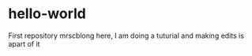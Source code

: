# hello-world
First repository
mrscblong here, I am doing a tuturial and making edits is apart of it
